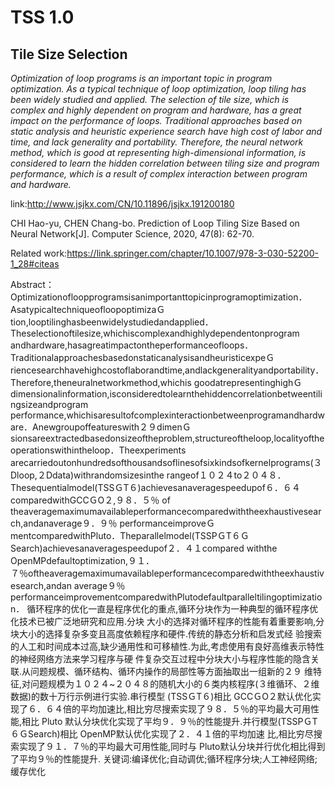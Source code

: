 # TSS 1.0
## Tile Size Selection 
*Optimization of loop programs is an important topic in program optimization. As a typical technique of loop optimization, loop tiling has been widely studied and applied. The selection of tile size, which is complex and highly dependent on program and hardware, has a great impact on the performance of loops. Traditional approaches based on static analysis and heuristic experience search have high cost of labor and time, and lack generality and portability. Therefore, the neural network method, which is good at representing high-dimensional information, is considered to learn the hidden correlation between tiling size and program performance, which is a result of complex interaction between program and hardware.*

link:http://www.jsjkx.com/CN/10.11896/jsjkx.191200180

CHI Hao-yu, CHEN Chang-bo. Prediction of Loop Tiling Size Based on Neural Network[J]. Computer Science, 2020, 47(8): 62-70.

Related work:https://link.springer.com/chapter/10.1007/978-3-030-52200-1_28#citeas

Abstract：
    Optimizationofloopprogramsisanimportanttopicinprogramoptimization．AsatypicaltechniqueofloopoptimizaＧ tion,looptilinghasbeenwidelystudiedandapplied．Theselectionoftilesize,whichiscomplexandhighlydependentonprogram andhardware,hasagreatimpactontheperformanceofloops．TraditionalapproachesbasedonstaticanalysisandheuristicexpeＧ riencesearchhavehighcostoflaborandtime,andlackgeneralityandportability．Therefore,theneuralnetworkmethod,whichis goodatrepresentinghighＧdimensionalinformation,isconsideredtolearnthehiddencorrelationbetweentilingsizeandprogram performance,whichisaresultofcomplexinteractionbetweenprogramandhardware．Anewgroupoffeatureswith２９dimenＧ sionsareextractedbasedonsizeoftheproblem,structureoftheloop,localityoftheoperationswithintheloop．Theexperiments arecarriedoutonhundredsofthousandsoflinesofsixkindsofkernelprograms(３Dloop,２Ddata)withrandomsizesinthe rangeof１０２４to２０４８．Thesequentialmodel(TSSＧT６)achievesanaveragespeedupof６．６４comparedwithGCCＧO２,９８．５％ of theaveragemaximumavailableperformancecomparedwiththeexhaustivesearch,andanaverage９．９％ performanceimproveＧ mentcomparedwithPluto．Theparallelmodel(TSSPＧT６ＧSearch)achievesanaveragespeedupof２．４１compared withthe OpenMPdefaultoptimization,９１．７％oftheaveragemaximumavailableperformancecomparedwiththeexhaustivesearch,andan average９％ performanceimprovementcomparedwithPlutodefaultparalleltilingoptimization．
    循环程序的优化一直是程序优化的重点,循环分块作为一种典型的循环程序优化技术已被广泛地研究和应用.分块 大小的选择对循环程序的性能有着重要影响,分块大小的选择复杂多变且高度依赖程序和硬件.传统的静态分析和启发式经 验搜索的人工和时间成本过高,缺少通用性和可移植性.为此,考虑使用有良好高维表示特性的神经网络方法来学习程序与硬 件复杂交互过程中分块大小与程序性能的隐含关联.从问题规模、循环结构、循环内操作的局部性等方面抽取出一组新的２９ 维特征,对问题规模为１０２４~２０４８的随机大小的６类内核程序(３维循环、２维数据)的数十万行示例进行实验.串行模型 (TSSＧT６)相比 GCCＧO２默认优化实现了６．６４倍的平均加速比,相比穷尽搜索实现了９８．５％的平均最大可用性能,相比 Pluto 默认分块优化实现了平均９．９％的性能提升.并行模型(TSSPＧT６ＧSearch)相比 OpenMP默认优化实现了２．４１倍的平均加速 比,相比穷尽搜索实现了９１．７％的平均最大可用性能,同时与 Pluto默认分块并行优化相比得到了平均９％的性能提升. 关键词:编译优化;自动调优;循环程序分块;人工神经网络;缓存优化

